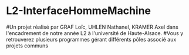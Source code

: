 # L2-InterfaceHommeMachine
#Un projet réalisé par GRAF Loïc, UHLEN Nathanel, KRAMER Axel dans l'encadrement de notre année L2 à l'université de Haute-Alsace.
#Vous y retrouverez plusieurs programmes gérant différents pôles associé aux projets communs
